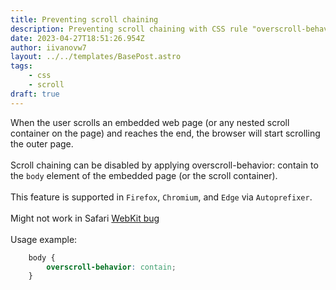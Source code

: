 ```yaml
---
title: Preventing scroll chaining
description: Preventing scroll chaining with CSS rule "overscroll-behavior
date: 2023-04-27T18:51:26.954Z
author: iivanovw7
layout: ../../templates/BasePost.astro
tags:
    - css
    - scroll
draft: true
---
```


When the user scrolls an embedded web page (or any nested scroll container on the page) and reaches the end, the browser
will start scrolling the outer page.
<br />
<br />
Scroll chaining can be disabled by applying overscroll-behavior: contain to the `body` element of the embedded page (or
the scroll container).
<br/>
<br />
This feature is supported in `Firefox`, `Chromium`, and `Edge` via `Autoprefixer`.
<br/>
<br />
Might not work in Safari [WebKit bug](https://bugs.webkit.org/show_bug.cgi?id=176454)
<br />
<br />
Usage example:

```css
    body {
        overscroll-behavior: contain;
    }
```
